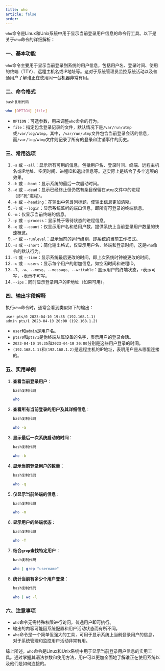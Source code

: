 ```yaml
---
title: who
article: false
order: 
---
```


`who`命令是Linux和Unix系统中用于显示当前登录用户信息的命令行工具。以下是关于`who`命令的详细解析：

### 一、基本功能

`who`命令主要用于显示当前登录到系统的用户信息，包括用户名、登录时间、使用的终端（TTY）、远程主机名或IP地址等。这对于系统管理员监控系统活动以及普通用户了解谁正在使用同一台机器非常有用。

### 二、命令格式

```bash
bash复制代码

who [OPTION] [file]
```

- `OPTION`：可选参数，用来调整`who`命令的行为。
- `file`：指定包含登录记录的文件，默认情况下是`/var/run/utmp`或`/var/log/wtmp`。其中，`/var/run/utmp`文件包含当前登录会话的信息，而`/var/log/wtmp`文件则记录了所有的登录和注销事件的历史。

### 三、常用选项

1. `-a` 或 `--all`：显示所有可用的信息，包括用户名、登录时间、终端、远程主机名或IP地址、空闲时间、进程ID和退出信息等。这实际上是结合了多个选项的效果。
2. `-b` 或 `--boot`：显示系统的最后一次启动时间。
3. `-d` 或 `--dead`：显示已经终止但仍然有条目保留在`utmp`文件中的进程（即“死”进程）。
4. `-H` 或 `--heading`：在输出中包含列标题，使输出信息更加清晰。
5. `-l` 或 `--login`：显示系统监听的端口信息，即所有可登录的终端信息。
6. `-m`：仅显示当前终端的信息。
7. `-p` 或 `--process`：显示处于等待状态的进程信息。
8. `-q` 或 `--count`：仅显示用户名和总用户数，提供系统上当前登录用户数量的快速概览。
9. `-r` 或 `--runlevel`：显示当前的运行级别，即系统的当前工作模式。
10. `-s` 或 `--short`：简化输出格式，仅显示用户名、终端和登录时间，这是`who`命令的默认行为。
11. `-t` 或 `--time`：显示系统最后更改的时间，即上次系统时钟被更改的时间。
12. `-u` 或 `--users`：显示每个用户的附加信息，如空闲时间和进程ID。
13. `-T`、`-w`、`--mesg`、`--message`、`--writable`：显示用户的终端状态，`+`表示可写，`-`表示不可写。
14. `--ips`：同时显示登录用户的IP地址（如果可用）。

### 四、输出字段解释

执行`who`命令时，通常会看到类似如下的输出：

```
user pts/0 2023-04-10 19:35 (192.168.1.1)
admin pts/1 2023-04-10 20:00 (192.168.1.2)
```

- `user`和`admin`是用户名。
- `pts/0`和`pts/1`是伪终端从属设备的名字，表示用户的登录会话。
- `2023-04-10 19:35`和`2023-04-10 20:00`分别是这些用户登录的时间。
- `(192.168.1.1)`和`(192.168.1.2)`是远程主机的IP地址，表明用户是从哪里连接的。

### 五、实用举例

1. **查看当前登录用户**：

   ```bash
   bash复制代码
   
   who
   ```

2. **查看所有当前登录的用户及其详细信息**：

   ```bash
   bash复制代码
   
   who -a
   ```

3. **显示最后一次系统启动的时间**：

   ```bash
   bash复制代码
   
   who -b
   ```

4. **显示当前登录用户的数量**：

   ```bash
   bash复制代码
   
   who -q
   ```

5. **仅显示当前终端的信息**：

   ```bash
   bash复制代码
   
   who -m
   ```

6. **显示用户的终端状态**：

   ```bash
   bash复制代码
   
   who -T
   ```

7. **结合`grep`查找特定用户**：

   ```bash
   bash复制代码
   
   who | grep "username"
   ```

8. **统计当前有多少个用户登录**：

   ```bash
   bash复制代码
   
   who | wc -l
   ```

### 六、注意事项

- `who`命令无需特殊权限进行访问，普通用户即可执行。
- 输出的内容可能因系统配置和用户活动状态而有所不同。
- `who`命令是一个简单但强大的工具，可用于显示系统上当前登录用户的信息，对于系统管理和监控用户活动非常有用。

综上所述，`who`命令是Linux和Unix系统中用于显示当前登录用户信息的实用工具。通过掌握其语法参数和使用方法，用户可以更加全面地了解谁正在使用系统以及他们是如何连接的。